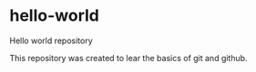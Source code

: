 # hello-world
Hello world repository

This repository was created to lear the basics of git and github.
